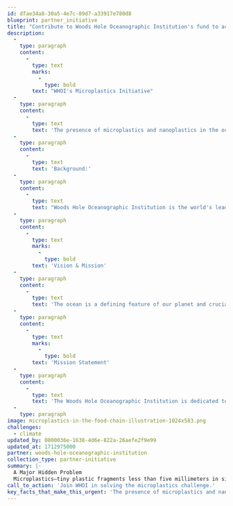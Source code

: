 ```yaml
---
id: dfae34a8-30a5-4e7c-89d7-a33917e780d8
blueprint: partner_initiative
title: "Contribute to Woods Hole Oceanographic Institution's fund to accelerate its microplastics initiative."
description:
  -
    type: paragraph
    content:
      -
        type: text
        marks:
          -
            type: bold
        text: "WHOI's Microplastics Initiative"
  -
    type: paragraph
    content:
      -
        type: text
        text: 'The presence of microplastics and nanoplastics in the oceans is a worldwide concern. To help address this pressing problem, WHOI has launched an interdisciplinary research program to understand the fate and impacts of plastics in the marine environment. Our research is supported by both public and private sources and involves a diverse group of scientists, engineers, students, postdoctoral researchers, and science communicators. We invite you to explore these pages and contact any of the team members to inquire about opportunities to become involved in and support our research effort.'
  -
    type: paragraph
    content:
      -
        type: text
        text: 'Background:'
  -
    type: paragraph
    content:
      -
        type: text
        text: "Woods Hole Oceanographic Institution is the world's leading, independent non-profit organization dedicated to ocean research, exploration, and education. Our scientists and engineers push the boundaries of knowledge about the ocean to reveal its impacts on our planet and our lives."
  -
    type: paragraph
    content:
      -
        type: text
        marks:
          -
            type: bold
        text: 'Vision & Mission'
  -
    type: paragraph
    content:
      -
        type: text
        text: 'The ocean is a defining feature of our planet and crucial to life on Earth, yet it remains one of the planet’s last unexplored frontiers. For this reason, WHOI scientists and engineers are committed to understanding all facets of the ocean as well as its complex connections with Earth’s atmosphere, land, ice, seafloor, and life—including humanity. This is essential not only to advance knowledge about our planet, but also to ensure society’s long-term welfare and to help guide human stewardship of the environment. WHOI researchers are also dedicated to training future generations of ocean science leaders, to providing unbiased information that informs public policy and decision-making, and to expanding public awareness about the importance of the global ocean and its resources.'
  -
    type: paragraph
    content:
      -
        type: text
        marks:
          -
            type: bold
        text: 'Mission Statement'
  -
    type: paragraph
    content:
      -
        type: text
        text: 'The Woods Hole Oceanographic Institution is dedicated to advancing knowledge of the ocean and its connection with the Earth system through a sustained commitment to excellence in science, engineering, and education, and to the application of this knowledge to problems facing society.'
  -
    type: paragraph
image: microplastics-in-the-food-chain-illustration-1024x583.png
challenges:
  - climate
updated_by: 0800036e-1638-4d6e-822a-26aefe2f9e99
updated_at: 1712975000
partner: woods-hole-oceanographic-institution
collection_type: partner-initiative
summary: |-
  A Major Hidden Problem
  Microplastics—tiny plastic fragments less than five millimeters in size—are ubiquitous in the global ocean. In fact, an estimated eight million tons of plastics enter our oceans each year, yet only one percent can be seen floating at the surface. Where the rest ends up is not well understood.
call_to_action: 'Join WHOI in solving the microplastics challenge.'
key_facts_that_make_this_urgent: 'The presence of microplastics and nanoplastics in the oceans is a worldwide concern. To help address this pressing problem, WHOI has launched an interdisciplinary research program to understand the fate and impacts of plastics in the marine environment. Our research is supported by both public and private sources and involves a diverse group of scientists, engineers, students, postdoctoral researchers, and science communicators. We invite you to explore these pages and contact any of the team members to inquire about opportunities to become involved in and support our research effort.'
---
```

